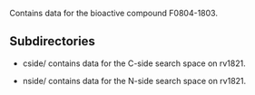 Contains data for the bioactive compound F0804-1803.

## Subdirectories

- cside/ contains data for the C-side search space on rv1821.

- nside/ contains data for the N-side search space on rv1821.

